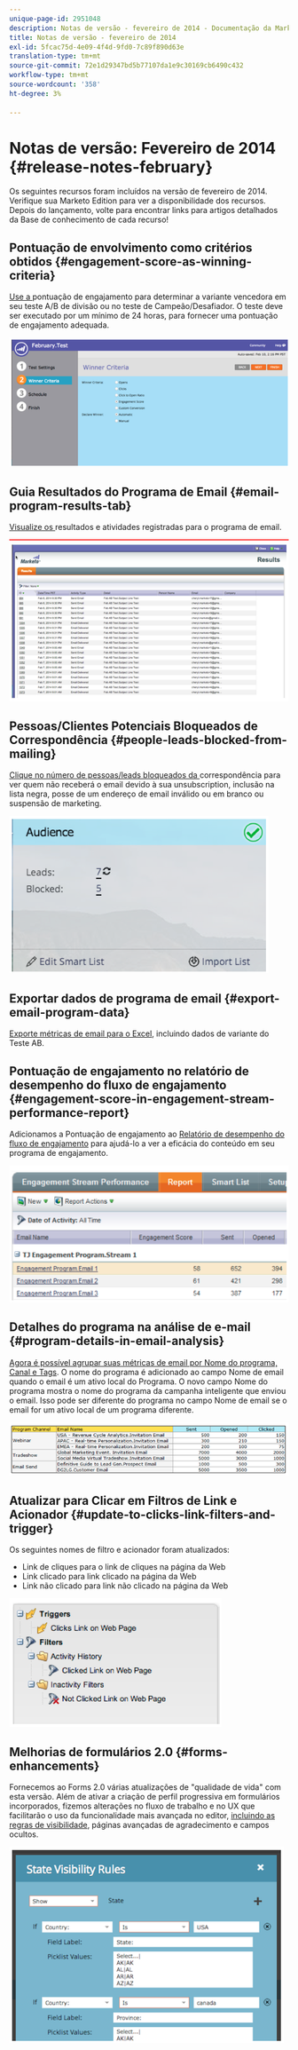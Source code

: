 ```yaml
---
unique-page-id: 2951048
description: Notas de versão - fevereiro de 2014 - Documentação da Marketo - Documentação do produto
title: Notas de versão - fevereiro de 2014
exl-id: 5fcac75d-4e09-4f4d-9fd0-7c89f890d63e
translation-type: tm+mt
source-git-commit: 72e1d29347bd5b77107da1e9c30169cb6490c432
workflow-type: tm+mt
source-wordcount: '358'
ht-degree: 3%

---
```


# Notas de versão: Fevereiro de 2014 {#release-notes-february}

Os seguintes recursos foram incluídos na versão de fevereiro de 2014. Verifique sua Marketo Edition para ver a disponibilidade dos recursos. Depois do lançamento, volte para encontrar links para artigos detalhados da Base de conhecimento de cada recurso!

## Pontuação de envolvimento como critérios obtidos {#engagement-score-as-winning-criteria}

[Use a ](/help/marketo/product-docs/email-marketing/email-programs/email-program-actions/email-test-a-b-test/define-the-a-b-test-winner-criteria.md) pontuação de engajamento para determinar a variante vencedora em seu teste A/B de divisão ou no teste de Campeão/Desafiador. O teste deve ser executado por um mínimo de 24 horas, para fornecer uma pontuação de engajamento adequada.

![](assets/image2014-9-22-10-3a46-3a49.png)

## Guia Resultados do Programa de Email {#email-program-results-tab}

[Visualize os ](/help/marketo/product-docs/email-marketing/email-programs/email-program-data/view-email-program-results.md) resultados e atividades registradas para o programa de email.

![](assets/image2014-9-22-10-3a47-3a19.png)

## Pessoas/Clientes Potenciais Bloqueados de Correspondência {#people-leads-blocked-from-mailing}

[Clique no número de pessoas/leads bloqueados da ](/help/marketo/product-docs/email-marketing/email-programs/managing-people-in-email-programs/define-an-audience-with-a-smart-list.md) correspondência para ver quem não receberá o email devido à sua unsubscription, inclusão na lista negra, posse de um endereço de email inválido ou em branco ou suspensão de marketing.

![](assets/image2014-9-22-10-3a47-3a42.png)

## Exportar dados de programa de email {#export-email-program-data}

[Exporte métricas de email para o Excel](/help/marketo/product-docs/email-marketing/email-programs/email-program-data/export-email-program-dashboard-to-excel.md), incluindo dados de variante do Teste AB.

## Pontuação de engajamento no relatório de desempenho do fluxo de engajamento {#engagement-score-in-engagement-stream-performance-report}

Adicionamos a Pontuação de engajamento ao [Relatório de desempenho do fluxo de engajamento](/help/marketo/product-docs/email-marketing/drip-nurturing/reports-and-notifications/engagement-stream-performance-report.md) para ajudá-lo a ver a eficácia do conteúdo em seu programa de engajamento.

![](assets/image2014-9-22-10-3a50-3a36.png)

## Detalhes do programa na análise de e-mail {#program-details-in-email-analysis}

[Agora é possível agrupar suas métricas de email por Nome do programa, Canal e Tags](/help/marketo/product-docs/reporting/revenue-cycle-analytics/email-analysis/build-an-email-analysis-report-that-shows-program-information.md). O nome do programa é adicionado ao campo Nome de email quando o email é um ativo local do Programa. O novo campo Nome do programa mostra o nome do programa da campanha inteligente que enviou o email. Isso pode ser diferente do programa no campo Nome de email se o email for um ativo local de um programa diferente.

![](assets/image2014-9-22-10-3a50-3a57.png)

## Atualizar para Clicar em Filtros de Link e Acionador {#update-to-clicks-link-filters-and-trigger}

Os seguintes nomes de filtro e acionador foram atualizados:

* Link de cliques para o link de cliques na página da Web
* Link clicado para link clicado na página da Web
* Link não clicado para link não clicado na página da Web

![](assets/image2014-9-22-10-3a51-3a31.png)

## Melhorias de formulários 2.0 {#forms-enhancements}

Fornecemos ao Forms 2.0 várias atualizações de &quot;qualidade de vida&quot; com esta versão. Além de ativar a criação de perfil progressiva em formulários incorporados, fizemos alterações no fluxo de trabalho e no UX que facilitarão o uso da funcionalidade mais avançada no editor, [incluindo as regras de visibilidade](/help/marketo/product-docs/demand-generation/forms/form-fields/dynamically-toggle-visibility-of-a-form-field.md), páginas avançadas de agradecimento e campos ocultos.

![](assets/image2014-9-22-10-3a51-3a54.png)
